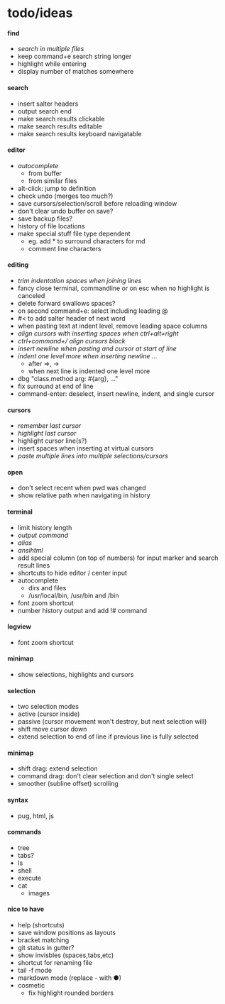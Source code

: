 # todo/ideas

#### find
- *search in multiple files*
- keep command+e search string longer
- highlight while entering
- display number of matches somewhere

#### search
- insert salter headers
- output search end
- make search results clickable
- make search results editable
- make search results keyboard navigatable

#### editor
- *autocomplete*
    - from buffer
    - from similar files
- alt-click: jump to definition
- check undo (merges too much?)
- save cursors/selection/scroll before reloading window
- don't clear undo buffer on save?
- save backup files?
- history of file locations
- make special stuff file type dependent
    - eg. add * to surround characters for md
    - comment line characters

#### editing
- *trim indentation spaces when joining lines*
- fancy close terminal, commandline or on esc when no highlight is canceled
- delete forward swallows spaces?
- on second command+e: select including leading @
- #< to add salter header of next word
- when pasting text at indent level, remove leading space columns
- *align cursors with inserting spaces when ctrl+alt+right*
- *ctrl+command+/  align cursors block*
- *insert newline when pasting and cursor at start of line*
- *indent one level more when inserting newline ...*
    - after =>, -> 
    - when next line is indented one level more
- dbg "class.method arg: #{arg}, ..."
- fix surround at end of line
- command-enter: deselect, insert newline, indent, and single cursor

#### cursors
- *remember last cursor*
- *highlight last cursor*
- highlight cursor line(s?)
- insert spaces when inserting at virtual cursors
- *paste multiple lines into multiple selections/cursors*

#### open
- don't select recent when pwd was changed
- show relative path when navigating in history

#### terminal
- limit history length
- *output command*
- *alias*
- *ansihtml*
- add special column (on top of numbers) for input marker and search result lines
- shortcuts to hide editor / center input
- autocomplete
    - dirs and files
    - /usr/local/bin, /usr/bin and /bin
- font zoom shortcut
- number history output and add !# command
      
#### logview
- font zoom shortcut
      
#### minimap
- show selections, highlights and cursors
    
#### selection
- two selection modes
- active (cursor inside)
- passive (cursor movement won't destroy, but next selection will)
- shift move cursor down
- extend selection to end of line if previous line is fully selected
    
#### minimap 
- shift drag: extend selection
- command drag: don't clear selection and don't single select
- smoother (subline offset) scrolling

#### syntax
- pug, html, js

#### commands
- tree
- tabs?
- ls
- shell
- execute
- cat
    - images

#### nice to have
- help (shortcuts)
- save window positions as layouts
- bracket matching
- git status in gutter?
- show invisbles (spaces,tabs,etc)
- shortcut for renaming file
- tail -f mode
- markdown mode (replace - with ●)
- cosmetic
    - fix highlight rounded borders     
    